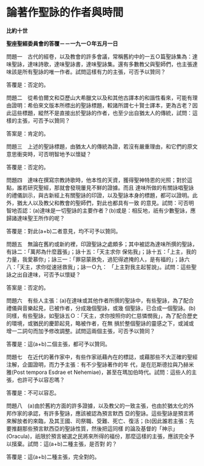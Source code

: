 # 論著作聖詠的作者與時間


**比約十世**

**聖座聖經委員會的答覆－－一九一Ｏ年五月一日**





問題一　古代的經卷，以及教會的許多會議，常稱舊約中的一五Ｏ篇聖詠集為：達味聖詠，達味詩歌，達味聖詠書，達味聖詠集。還有多數教父與聖師們，也主張達味該是所有聖詠的唯一作者。試問這樣有力的主張，可否予以贊同？

答覆是：否定的。

問題二　從希伯爾文和亞歷山大希臘文以及和其他古譯本的和諧性看來，可能有理由證明：希伯來文版本所標出的聖詠標題，較諸所謂七十賢士譯本，更為古老？因此這些標題，縱然不是直接出於聖詠的作者，也至少出自猶太人的傳統，試問：這樣的主張，可否予以贊同？

答案是：肯定的。

問題三　上述的聖詠標題，由猶太人的傳統為證，若沒有嚴重理由，和它們的原文意思衝突時，可否明智地予以懷疑？

答覆是：否定的。

問題四　達味在撰寫宗教詩歌時，他本性的天資，獲得聖神特恩的光照；對於這點，誰若研究聖經，那就會發現屢見不鮮的證據。而且
達味所做的有關詠唱聖詠的禮儀訓示，與古新經上有關聖詠的印證，以及聖詠本身的標題，都可以證明。此外，猶太人以及教父和教會的聖師們，對此也都具有一致
的意見。試問：可否明智地否認：(a)達味是一切聖詠的主要作者？(b)或是：相反地，祇有少數聖詠，應歸諸達味聖王所作的呢？

答覆是：對此(a+b)二者意見，均不可予以贊同。

問題五　無論在舊約或新約裡，印證聖詠之處頗多；其中被認為達味所撰的聖詠，有詠二：「萬邦為什麼囂張」；詠十五：「天主求你
保佑我」；詠十五：「上主，我的力量，我愛慕你」；詠三一：「罪惡蒙赦免，過犯得遮掩的人，是有福的」；詠六八：「天主，求你從速拯救我」；詠一Ｏ九：
「上主對我主起誓說」。試問：這些聖詠之出自達味，可否予以懷疑？

答案是：否定的。

問題六　有些人主張：(a)在達味或其他作者所撰的聖詠中，有些聖詠，為了配合禮儀與音樂起見，已被作者，分成幾個聖詠，或幾
個聖詠，已合成一個聖詠。(b)同樣，有些聖詠，如聖詠五Ｏ：「天主，求你按照你的仁慈憐憫我」，為了配合歷史的環境，或猶民的慶節起見，略被作者，在無
損於整個聖詠的靈感之下，或減或增一二詞句而加予修改調整。試問這兩個主張，可否予以贊同？

答覆是：這(a+b)二個主張，都可予以贊同。

問題七　在近代的著作家中，有些作家祇藉內在的標誌，或藉那些不大正確的聖經注解，企圖證明，而力予主張：有不少聖詠著作的年
代，是在厄斯德拉與乃赫米雅(Post tempora Esdrae et 
Nehemiae)，甚至在瑪加伯時代。試問：這些人的主張，也許可予以容忍嗎？

答覆是：不可以容忍。

問題八　(a)由於舊約方面的許多證據，以及教父的一致主張，也由於猶太化的外邦作家的承認，有許多聖詠，應該被認為預言默西
亞的聖詠。這些聖詠是預言將來解放者的來臨，及其王國、司祭職、受難、死亡、復活；(b)因此誰若主張：先要推翻那些預言默西亞的聖詠性質，然後把這同樣
的論及基督的「神示」(Oracula)，祇限於預言被選之民將來所得的福份，那麼這樣的主張，應該完全予以擯棄。試問：這(a+b)二種主張，是否對
的？

答覆是：這(a+b)二種主張，完全對的。

